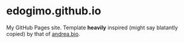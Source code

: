 # edogimo.github.io

My GitHub Pages site.
Template **heavily** inspired (might say blatantly copied) by that of [andrea.bio](https://andrea.bio).
